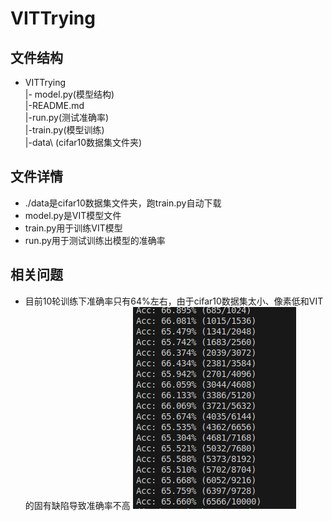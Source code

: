 # VITTrying
## 文件结构
- VITTrying \
|- model.py(模型结构) \
|-README.md \
|-run.py(测试准确率) \
|-train.py(模型训练) \
|-data\ (cifar10数据集文件夹)
## 文件详情
- ./data是cifar10数据集文件夹，跑train.py自动下载
- model.py是VIT模型文件
- train.py用于训练VIT模型
- run.py用于测试训练出模型的准确率
## 相关问题
- 目前10轮训练下准确率只有64%左右，由于cifar10数据集太小、像素低和VIT的固有缺陷导致准确率不高
![alt text](assets/2024-07-29_13-22.png)